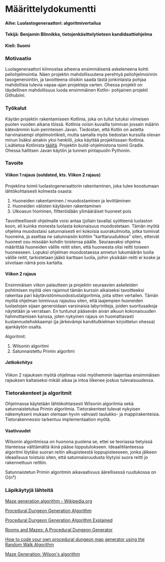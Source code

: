 # Määrittelydokumentti

#### Aihe: Luolastogeneraattori: algoritmivertailua
#### Tekijä: Benjamin Blinnikka, tietojenkäsittelytieteen kandidaattiohjelma
#### Kieli: Suomi

### Motivaatio

Luolageneraattori kiinnostaa aiheena ensimmäisenä askeleneena kohti peliohjelmointia. Näen projektin
mahdollisuutena perehtyä peliohjelmoinnin tasogenerointiin, ja tavoitteena olisikin saada tästä jonkinlaista pohjaa
mahdollisia tulevia vapaa-ajan projekteja varten. Ohessa projekti on täydellinen mahdollisuus luoda ensimmäinen Kotlin-
pohjainen projekti Githubiini.

### Työkalut

Käytän projektin rakentamiseen Kotlinia, joka on tullut tutuksi viimeisen puolen vuoden aikana töissä. Kotlinia voisin
kuvailla toimivan jossain määrin kätevämmin kuin perinteisen Javan. Tiedostan, että Kotlin on astetta harvinaisempi
ohjelmointikieli, mutta samalla myös tiedostan kurssilla olevan minun lisäksi ainakin yksi henkilö, joka käyttää
projektissaan Kotlinia. Lisätietoa Kotlinista [täältä](https://kotlinlang.org/). Projektin build-ohjelmistona toimii 
Gradle. Ohessa hallitsen Javan käytön ja tunnen pintapuolin Pythonin.

### Tavoite

#### Viikon 1 rajaus (outdated, kts. Viikon 2 rajaus)

Projektina toimii luolastogeneraattorin rakentaminen, joka tulee koostumaan lähtökohtaisesti kolmesta osasta:

1. Huoneiden rakentaminen / muodostaminen ja levittäminen
2. Huoneiden välisten käytävien rakentaminen
3. Ulkoasun hiominen, filtteröidään ylimääräiset huoneet pois

Tavoitteellisesti ohjelmalle voisi antaa (jollain tavalla) syötteenä luolaston koon, eli kuinka monesta luolasta
kokonaisuus muodostetaan. Tämän myötä ohjelma muodostaisi satunnaisesti eri kokoisia suorakulmioita, jotka toimivat
huoneina, ja asettaa ne satunnaisiin kohtiin "karttaruudukkoa" siten, etteivät huoneet osu missään kohdin toistensa
päälle. Seuraavaksi ohjelma määrittää huoneiden välille reitit siten, että huoneesta olisi reitti toiseen huoneeseen.
Lopuksi ohjelman muodostaessa annetun lukumäärän luolia välille reitit, tarkistetaan jääkö karttaan luolia, joihin
yksikään reitti ei koske ja siivotaan nämä pois kartalta.

#### Viikon 2 rajaus

Ensimmäisen viikon palautteen ja projektin seuraavien askeleiden pohtimisen myötä olen rajannut tämän kurssin aikaiseksi
tavoitteeksi rakentaa pari käytävistönmuodostuslalgoritmia, joita sitten vertailen. Tämän myötä ohjelman toimivuus
rajautuu siten, että laajempien huoneiden luolastojen sijaan generoidaan varsinaisia labyrintteja, joiden suoritusaikoja
näytetään ja verrataan. En tuntunut pääsevän aivan alkuun kokonaisuuden hahmottamisen kanssa, joten nykyinen rajaus on
huomattavasti kustannustehokkaampi (ja järkevämpi kanditutkielman kirjoittelun ohessa) ajankäytön osalta.

Algoritmit:

1. Wilsonin algoritmi
2. Satunnaistettu Primin algoritmi

##### Jatkokehitys

Viikon 2 rajauksen myötä ohjelmaa voisi myöhemmin laajentaa ensimmäisen rajauksen kaltaiseksi mikäli aikaa ja intoa
liikenee joskus tulevaisuudessa.

### Tietorakenteet ja algoritmit

Ohjelmassa käytetään lähtökohtaisesti Wilsonin algoritmia sekä satunnaistetutua Primin algoritmia. Tietorakenteet tulevat
nykyisen näkemykseni mukaan olemaan hyvin vahvasti taulukko- ja mappirakenteisia. Tietorakenneosio tarkentuu
implementaation myötä.

#### Vaativuudet

Wilsonin algoritmissa on huonona puolena se, ettei se teoriassa tietyissä tilanteissa välttämättä ikinä pääse
lopputulokseen. Ideaalitilanteessa algoritmi löytäisi suoran reitin alkupisteestä loppupisteeseen, jonka jälkeen
ideaalisuus toistuisi siten, että satunnaisruudusta löytyisi suora reitti jo rakennettuun reittiin.

Satunnaistetun Primin algoritmin aikavaativuus äärellisessä ruudukossa on O(n²)

### Läpikäytyjä lähteitä

[Maze generation algorithm - Wikipedia.org](https://en.wikipedia.org/wiki/Maze_generation_algorithm)

[Procedural Dungeon Generation Algorithm](
https://www.gamedeveloper.com/programming/procedural-dungeon-generation-algorithm)

[Procedural Dungeon Generation Algorithm Explained](
https://www.reddit.com/r/gamedev/comments/1dlwc4/procedural_dungeon_generation_algorithm_explained/)

[Rooms and Mazes: A Procedural Dungeon Generator](https://journal.stuffwithstuff.com/2014/12/21/rooms-and-mazes/)

[How to code your own procedural dungeon map generator using the Random Walk Algorithm](
https://www.freecodecamp.org/news/how-to-make-your-own-procedural-dungeon-map-generator-using-the-random-walk-algorithm-e0085c8aa9a/
)

[Maze Generation: Wilson's algorithm](https://weblog.jamisbuck.org/2011/1/20/maze-generation-wilson-s-algorithm)
